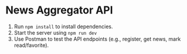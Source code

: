 # News Aggregator API

1. Run `npm install` to install dependencies.  
2. Start the server using `npm run dev`
3. Use Postman to test the API endpoints (e.g., register, get news, mark read/favorite).
